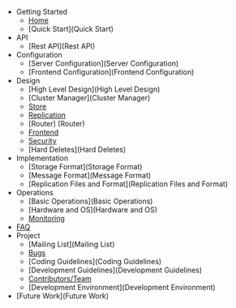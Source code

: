 * Getting Started
  * [Home](Home)
  * [Quick Start](Quick Start)
* API
  * [Rest API](Rest API)
* Configuration
  * [Server Configuration](Server Configuration)
  * [Frontend Configuration](Frontend Configuration)
* Design
  * [High Level Design](High Level Design)
  * [Cluster Manager](Cluster Manager)
  * [Store](Store)
  * [Replication](Replication)
  * [Router] (Router)
  * [Frontend](Frontend)
  * [Security](Security)
  * [Hard Deletes](Hard Deletes)
* Implementation
  * [Storage Format](Storage Format)
  * [Message Format](Message Format)
  * [Replication Files and Format](Replication Files and Format)
* Operations
  * [Basic Operations](Basic Operations)
  * [Hardware and OS](Hardware and OS)
  * [Monitoring](Monitoring)
* [FAQ](FAQ)
* Project
  * [Mailing List](Mailing List)
  * [Bugs](https://github.com/linkedin/ambry/issues)
  * [Coding Guidelines](Coding Guidelines)
  * [Development Guidelines](Development Guidelines)
  * [Contributors/Team](Contributors/Team)
  * [Development Environment](Development Environment)
* [Future Work](Future Work)
